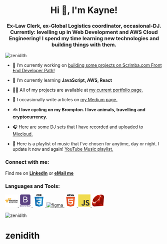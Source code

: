 <h1 align="center">Hi 👋, I'm Kayne!</h1>
<h3 align="center">Ex-Law Clerk, ex-Global Logistics coordinator, occasional-DJ. Currently: levelling up in Web Development and AWS Cloud Engineering! I spend my time learning new technologies and building things with them.</h3>

<p align="left"> <img src="https://komarev.com/ghpvc/?username=zenidith&label=Profile%20views&color=0e75b6&style=flat" alt="zenidith" /> </p>

- 🔭 I’m currently working on <a href="https://www.scrimba.com/learn/frontend" target="_blank">building some projects on Scrimba.com Front End Developer Path!</a>

- 🌱 I’m currently learning **JavaScript, AWS, React**

- 👨‍💻 All of my projects are available at [my current portfolio page.](https://zenidith.github.io/portfolio-fcc/)

- 📝 I occasionally write articles on [my Medium page.](https://kayne-tech.medium.com/)

- 🚲  **I love cycling on my Brompton. I love animals, travelling and cryptocurrency.**

- 🎧 Here are some DJ sets that I have recorded and uploaded to [Mixcloud.](https://www.mixcloud.com/kaynesheenan/uploads/)

- 🎵 Here is a playlist of music that I've chosen for anytime, day or night. I update it now and again! [YouTube Music playlist.](https://music.youtube.com/playlist?list=PLu-jfJvgfD00960Tv42A5vCKQjz4EJuop)

<!-- - 📫 How to reach me **k.sheenan@gmail.com** -->

<h3 align="left">Connect with me:</h3>

Find me on **[LinkedIn](https://www.linkedin.com/in/ksheenan/)** or <strong><a href="mailto:k.sheenan@gmail.com?subject=Hi, I found you on GitHub!">eMail me</a></strong>

<h3 align="left">Languages and Tools:</h3>
<p align="left"> <a href="https://aws.amazon.com" target="_blank"> <img src="https://raw.githubusercontent.com/devicons/devicon/master/icons/amazonwebservices/amazonwebservices-original-wordmark.svg" alt="aws" width="40" height="40"/> </a> <a href="https://getbootstrap.com" target="_blank"> <img src="https://raw.githubusercontent.com/devicons/devicon/master/icons/bootstrap/bootstrap-plain-wordmark.svg" alt="bootstrap" width="40" height="40"/> </a> <a href="https://www.w3schools.com/css/" target="_blank"> <img src="https://raw.githubusercontent.com/devicons/devicon/master/icons/css3/css3-original-wordmark.svg" alt="css3" width="40" height="40"/> </a> <a href="https://www.figma.com/" target="_blank"> <img src="https://www.vectorlogo.zone/logos/figma/figma-icon.svg" alt="figma" width="40" height="40"/> </a> <a href="https://www.w3.org/html/" target="_blank"> <img src="https://raw.githubusercontent.com/devicons/devicon/master/icons/html5/html5-original-wordmark.svg" alt="html5" width="40" height="40"/> </a> <a href="https://developer.mozilla.org/en-US/docs/Web/JavaScript" target="_blank"> <img src="https://raw.githubusercontent.com/devicons/devicon/master/icons/javascript/javascript-original.svg" alt="javascript" width="40" height="40"/> </a> <a href="https://www.ruby-lang.org/en/" target="_blank"> <img src="https://raw.githubusercontent.com/devicons/devicon/master/icons/ruby/ruby-original.svg" alt="ruby" width="40" height="40"/> </a> </p>

<p><img align="center" src="https://github-readme-streak-stats.herokuapp.com/?user=zenidith&" alt="zenidith" /></p>


# zenidith
